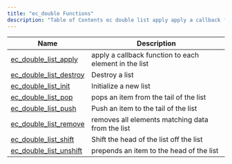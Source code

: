 ```yaml
---
title: "ec_double Functions"
description: "Table of Contents ec double list apply apply a callback function to each element in the list ec double list destroy Destroy a list ec double list init Initialize a new list ec double list pop pops an item from the tail of the list ec double list push Push..."
---
```



| Name                                                                                                        | Description                                           |
|-------------------------------------------------------------------------------------------------------------|-------------------------------------------------------|
| [ec_double_list_apply](/momentum/3/3-api/apis-ec-double-list-apply)     | apply a callback function to each element in the list |
| [ec_double_list_destroy](/momentum/3/3-api/apis-ec-double-list-destroy) | Destroy a list                                        |
| [ec_double_list_init](/momentum/3/3-api/apis-ec-double-list-init)       | Initialize a new list                                 |
| [ec_double_list_pop](/momentum/3/3-api/apis-ec-double-list-pop)         | pops an item from the tail of the list                |
| [ec_double_list_push](/momentum/3/3-api/apis-ec-double-list-push)       | Push an item to the tail of the list                  |
| [ec_double_list_remove](/momentum/3/3-api/apis-ec-double-list-remove)   | removes all elements matching data from the list      |
| [ec_double_list_shift](/momentum/3/3-api/apis-ec-double-list-shift)     | Shift the head of the list off the list               |
| [ec_double_list_unshift](/momentum/3/3-api/apis-ec-double-list-unshift) | prepends an item to the head of the list              |
